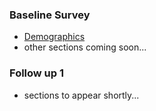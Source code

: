 <link href="http://kevinburke.bitbucket.org/markdowncss/markdown.css" rel="stylesheet"></link>

### Baseline Survey
 * [Demographics](http://schafik.github.io/bangla/1_demographics.html)
 * other sections coming soon...

### Follow up 1
 * sections to appear shortly...

 
